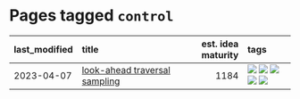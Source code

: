 # Pages tagged `control`

|last_modified|title|est. idea maturity|tags
|:---|:---|---:|:---|
|2023-04-07|[look-ahead traversal sampling](../look-ahead-traversal-sampling.md)|1184|[![](https://img.shields.io/badge/tag-MCMC-b5ec2c)](../tags/MCMC.md) [![](https://img.shields.io/badge/tag-animation-e6ab9)](../tags/animation.md) [![](https://img.shields.io/badge/tag-control-f76896)](../tags/control.md) [![](https://img.shields.io/badge/tag-experimental-b25b5)](../tags/experimental.md) [![](https://img.shields.io/badge/tag-image_generation-76bb24)](../tags/image_generation.md)|